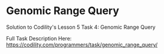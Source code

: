 # Genomic Range Query
Solution to Codility's Lesson 5 Task 4: Genomic Range Query

Full Task Description Here: https://codility.com/programmers/task/genomic_range_query/

